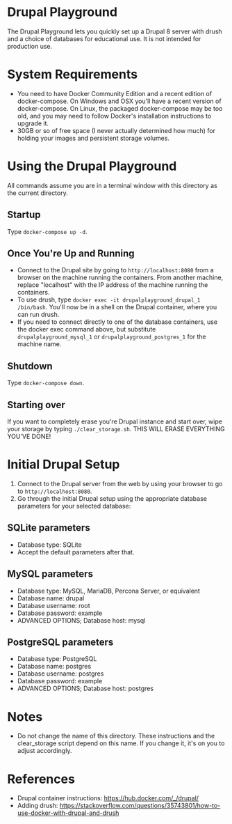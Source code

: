 # Drupal Playground
The Drupal Playground lets you quickly set up a Drupal 8 server with drush and a choice of databases for educational use. It is not intended for production use.

# System Requirements
* You need to have Docker Community Edition and a recent edition of docker-compose. On Windows and OSX you'll have a recent version of docker-compose. On Linux, the packaged docker-compose may be too old, and you may need to follow Docker's installation instructions to upgrade it.
* 30GB or so of free space (I never actually determined how much) for holding your images and persistent storage volumes.

# Using the Drupal Playground
All commands assume you are in a terminal window with this directory as the current directory.

## Startup
Type `docker-compose up -d`.

## Once You're Up and Running
* Connect to the Drupal site by going to `http://localhost:8080` from a browser on the machine running the containers. From another machine, replace "localhost" with the IP address of the machine running the containers.
* To use drush, type `docker exec -it drupalplayground_drupal_1 /bin/bash`. You'll now be in a shell on the Drupal container, where you can run drush.
* If you need to connect directly to one of the database containers, use the docker exec command above, but substitute `drupalplayground_mysql_1` or `drupalplayground_postgres_1` for the machine name.

## Shutdown
Type `docker-compose down`.

## Starting over
If you want to completely erase you're Drupal instance and start over, wipe your storage by typing `./clear_storage.sh`.  THIS WILL ERASE EVERYTHING YOU'VE DONE!

# Initial Drupal Setup
1) Connect to the Drupal server from the web by using your browser to go to `http://localhost:8080`.
2) Go through the initial Drupal setup using the appropriate database parameters for your selected database:

## SQLite parameters
* Database type: SQLite
* Accept the default parameters after that.

## MySQL parameters
* Database type: MySQL, MariaDB, Percona Server, or equivalent
* Database name: drupal
* Database username: root
* Database password: example
* ADVANCED OPTIONS; Database host: mysql

## PostgreSQL parameters
* Database type: PostgreSQL
* Database name: postgres
* Database username: postgres
* Database password: example
* ADVANCED OPTIONS; Database host: postgres

# Notes
* Do not change the name of this directory. These instructions and the clear_storage script depend on this name. If you change it, it's on you to adjust accordingly.

# References
* Drupal container instructions: https://hub.docker.com/_/drupal/
* Adding drush: https://stackoverflow.com/questions/35743801/how-to-use-docker-with-drupal-and-drush